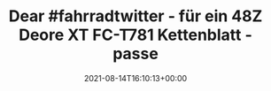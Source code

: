 ---
retweeted: false
source: <a href="https://about.twitter.com/products/tweetdeck" rel="nofollow">TweetDeck</a>
entities:
  user_mentions: []
  urls:
  - url: https://t.co/17oFhdDvQ3
    expanded_url: https://bit.ly/3lYbm9s
    display_url: bit.ly/3lYbm9s
    indices:
    - '105'
    - '128'
  symbols: []
  media:
  - expanded_url: https://twitter.com/bascht/status/1426576904929284098/photo/1
    indices:
    - '129'
    - '152'
    url: https://t.co/lJERFvSXdW
    media_url: http://pbs.twimg.com/media/E8w32bHWYAYtp6B.jpg
    id_str: '1426576590100652038'
    id: '1426576590100652038'
    media_url_https: https://pbs.twimg.com/media/E8w32bHWYAYtp6B.jpg
    sizes:
      large:
        w: '1114'
        h: '682'
        resize: fit
      thumb:
        w: '150'
        h: '150'
        resize: crop
      medium:
        w: '1114'
        h: '682'
        resize: fit
      small:
        w: '680'
        h: '416'
        resize: fit
    type: photo
    display_url: pic.twitter.com/lJERFvSXdW
  hashtags:
  - text: fahrradtwitter
    indices:
    - '5'
    - '20'
display_text_range:
- '0'
- '152'
favorite_count: '0'
id_str: '1426576904929284098'
truncated: false
retweet_count: '2'
id: '1426576904929284098'
possibly_sensitive: false
created_at: Sat Aug 14 16:10:13 +0000 2021
favorited: false
full_text: 'Dear #fahrradtwitter - für ein 48Z Deore XT FC-T781 Kettenblatt - passen
  da diese Kettenblattschrauben?'
lang: de
extended_entities:
  media:
  - expanded_url: https://twitter.com/bascht/status/1426576904929284098/photo/1
    indices:
    - '129'
    - '152'
    url: https://t.co/lJERFvSXdW
    media_url: http://pbs.twimg.com/media/E8w32bHWYAYtp6B.jpg
    id_str: '1426576590100652038'
    id: '1426576590100652038'
    media_url_https: https://pbs.twimg.com/media/E8w32bHWYAYtp6B.jpg
    sizes:
      large:
        w: '1114'
        h: '682'
        resize: fit
      thumb:
        w: '150'
        h: '150'
        resize: crop
      medium:
        w: '1114'
        h: '682'
        resize: fit
      small:
        w: '680'
        h: '416'
        resize: fit
    type: photo
    display_url: pic.twitter.com/lJERFvSXdW
quote_url: https://bit.ly/3lYbm9s
tags:
- fahrradtwitter
- pesos/twitter
date: '2021-08-14T16:10:13+00:00'
src: https://twitter.com/bascht/status/1426576904929284098
original_url: https://twitter.com/bascht/status/1426576904929284098
type: twitter_tweet
media_url: https://img.bascht.com/twitter/pbs.twimg.com/media/E8w32bHWYAYtp6B.jpg
text: 'Dear #fahrradtwitter - für ein 48Z Deore XT FC-T781 Kettenblatt - passen da
  diese Kettenblattschrauben?'
title: 'Dear #fahrradtwitter - für ein 48Z Deore XT FC-T781 Kettenblatt - passe'

---